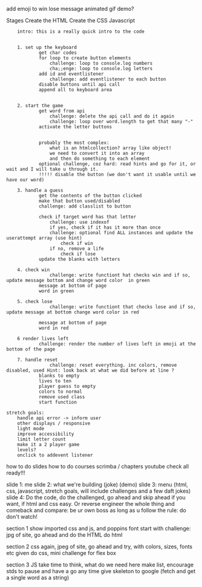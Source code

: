 add emoji to win lose message
animated gif demo?


Stages
    Create the HTML
    Create the CSS
    Javascript

        intro: this is a really quick intro to the code


        1. set up the keyboard
                get char codes
                for loop to create button elements
                    challenge: loop to console.log numbers
                    cha;;enge: loop to console.log letters
                add id and eventlistener
                    challenge: add eventlistener to each button
                disable buttons until api call
                append all to keyboard area


        2. start the game
                get word from api
                    challenge: delete the api call and do it again
                    challenge: loop over word.length to get that many "-"
                activate the letter buttons


                probably the most complex:
                    what is an htmlcollection? array like object!
                    we need to convert it into an array
                    and then do something to each element
                optional challenge, coz hard: read hints and go for it, or wait and I will take u through it. 
                !!!!! disable the button (we don't want it usable until we have our word)
        
        3. handle a guess
                get the contents of the button clicked
                make that button used/disabled
                challenge: add classlist to button

                check if target word has that letter
                    challenge: use indexof
                    if yes, check if it has it more than once
                    challenge: optional find ALL instances and update the userattempt array (use hint)
                        check if win
                    if no, remove a life
                        check if lose
                update the blanks with letters
        
        4. check win
                    challenge: write functiont hat checks win and if so, update message bottom and change word color  in green
                message at bottom of page
                word in green

        5. check lose    
                    challenge: write functiont that checks lose and if so, update message at bottom change word color in red

                message at bottom of page
                word in red
        
        6 render lives left
                challenge: render the number of lives left in emoji at the bottom of the page

        7. handle reset
                    challenge: reset everything. inc colors, remove disabled, used Hint: look back at what we did before at line ?
                blanks to empty
                lives to ten
                player guess to empty
                colors to normal
                remove used class
                start function
                
    stretch goals: 
        handle api error -> inform user
        other displays / responsive
        light mode
        improve accessibility
        limit letter count
        make it a 2 player game
        levels?
        onclick to addevent listener

how to do slides 
how to do courses scrimba / chapters youtube
check all ready!!!

slide 1: me
slide 2: what we're building (joke) (demo)
slide 3: menu (html, css, javascript, stretch goals, will include challenges and a few daft jokes)
slide 4: Do the code, do the challenged, go ahead and skip ahead if you want, if html and css easy. Or reverse engineer the whole thing and comeback and compare: be ur own boss as long as u follow the rule: do don't watch!

section 1
    show imported css and js, and poppins font
    start with challenge: jpg of site, go ahead and do the HTML
    do html

section 2 css 
    again, jpeg of site, go ahead and try, with colors, sizes, fonts etc given
    do css, mini challenge for flex box

section 3 JS
    take time to think, what do we need here
    make list, encourage stds to pause and have a go any time
    give skeleton to google (fetch and get a single word as a string)



